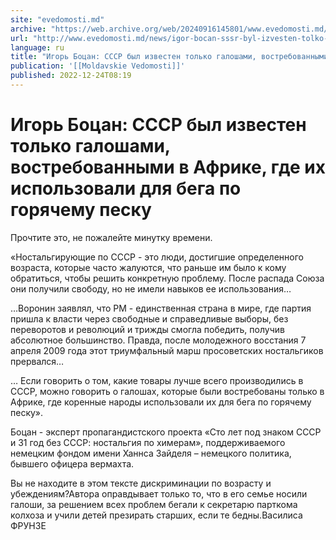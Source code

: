 ```yaml
---
site: "evedomosti.md"
archive: "https://web.archive.org/web/20240916145801/www.evedomosti.md/news/igor-bocan-sssr-byl-izvesten-tolko-galoshami-vostrebovannymi?ysclid=lyo9c4j5s7289863911"
url: "http://www.evedomosti.md/news/igor-bocan-sssr-byl-izvesten-tolko-galoshami-vostrebovannymi"
language: ru
title: "Игорь Боцан: СССР был известен только галошами, востребованными в Африке, где их использовали для бега по горячему песку"
publication: '[[Moldavskie Vedomosti]]'
published: 2022-12-24T08:19
---
```


# Игорь Боцан: СССР был известен только галошами, востребованными в Африке, где их использовали для бега по горячему песку

Прочтите это, не пожалейте минутку времени.

«Ностальгирующие по СССР - это люди, достигшие определенного возраста, которые часто жалуются, что раньше им было к кому обратиться, чтобы решить конкретную проблему. После распада Союза они получили свободу, но не имели навыков ее использования…

…Воронин заявлял, что РМ - единственная страна в мире, где партия пришла к власти через свободные и справедливые выборы, без переворотов и революций и трижды смогла победить, получив абсолютное большинство. Правда, после молодежного восстания 7 апреля 2009 года этот триумфальный марш просоветских ностальгиков прервался…

… Если говорить о том, какие товары лучше всего производились в СССР, можно говорить о галошах, которые были востребованы только в Африке, где коренные народы использовали их для бега по горячему песку».

Боцан - эксперт пропагандистского проекта «Сто лет под знаком СССР и 31 год без СССР: ностальгия по химерам», поддерживаемого немецким фондом имени Ханнса Зайделя – немецкого политика, бывшего офицера вермахта.

Вы не находите в этом тексте дискриминации по возрасту и убеждениям?Автора оправдывает только то, что в его семье носили галоши, за решением всех проблем бегали к секретарю парткома колхоза и учили детей презирать старших, если те бедны.Василиса ФРУНЗЕ
